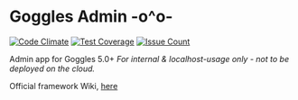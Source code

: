 # Goggles Admin -o^o-

[![Code Climate](https://codeclimate.com/github/steveoro/goggles_admin/badges/gpa.svg)](https://codeclimate.com/github/steveoro/goggles_admin)
[![Test Coverage](https://codeclimate.com/github/steveoro/goggles_admin/badges/coverage.svg)](https://codeclimate.com/github/steveoro/goggles_admin/coverage)
[![Issue Count](https://codeclimate.com/github/steveoro/goggles_admin/badges/issue_count.svg)](https://codeclimate.com/github/steveoro/goggles_admin)

Admin app for Goggles 5.0+
_For internal & localhost-usage only - not to be deployed on the cloud._

Official framework Wiki, [here](https://github.com/steveoro/goggles_admin/wiki)
